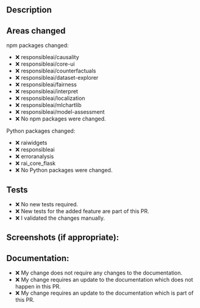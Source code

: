 <!--- Provide a general summary of your changes in the Title above -->

## Description

<!--- Describe your changes and elaborate on motivation and context. -->
<!--- Make sure to refer to relevant GitHub issues using # -->

## Areas changed

<!--- Put either :x: (represents "no") or :heavy_check_mark: (represents "yes") in front of each bullet point. -->

npm packages changed:

- :x: responsibleai/causality
- :x: responsibleai/core-ui
- :x: responsibleai/counterfactuals
- :x: responsibleai/dataset-explorer
- :x: responsibleai/fairness
- :x: responsibleai/interpret
- :x: responsibleai/localization
- :x: responsibleai/mlchartlib
- :x: responsibleai/model-assessment
- :x: No npm packages were changed.

Python packages changed:

- :x: raiwidgets
- :x: responsibleai
- :x: erroranalysis
- :x: rai_core_flask
- :x: No Python packages were changed.

## Tests

<!--- Put either :x: (represents "no") or :heavy_check_mark: (represents "yes") in front of each bullet point. -->

- :x: No new tests required.
- :x: New tests for the added feature are part of this PR.
- :x: I validated the changes manually.

## Screenshots (if appropriate):

## Documentation:

<!--- Put either :x: (represents "no") or :heavy_check_mark: (represents "yes") in front of each bullet point. -->

- :x: My change does not require any changes to the documentation.
- :x: My change requires an update to the documentation which does not happen in this PR. <!--- Elaborate below on when the update will happen. -->
- :x: My change requires an update to the documentation which is part of this PR.
